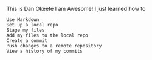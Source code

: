 This is Dan Okeefe
I am Awesome!
I just learned how to

    Use Markdown
    Set up a local repo
    Stage my files
    Add my files to the local repo
    Create a commit
    Push changes to a remote repository
    View a history of my commits

